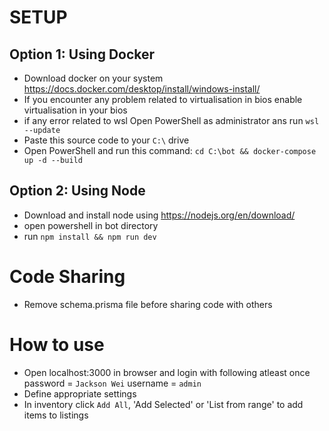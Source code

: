 # SETUP

## Option 1: Using Docker

- Download docker on your system https://docs.docker.com/desktop/install/windows-install/
- If you encounter any problem related to virtualisation in bios enable virtualisation in your bios
- if any error related to wsl Open PowerShell as administrator ans run
  `wsl --update`
- Paste this source code to your `C:\` drive
- Open PowerShell and run this command:
  `cd C:\bot && docker-compose up -d --build`

## Option 2: Using Node

- Download and install node using https://nodejs.org/en/download/
- open powershell in bot directory
- run `npm install && npm run dev`

# Code Sharing

- Remove schema.prisma file before sharing code with others

# How to use

- Open localhost:3000 in browser and login with following atleast once
  password = `Jackson Wei`
  username = `admin`
- Define appropriate settings
- In inventory click `Add All`, 'Add Selected' or 'List from range' to add items to listings
